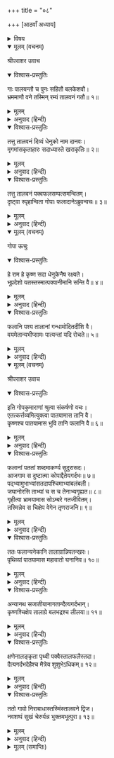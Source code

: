 +++
title = "०८"

+++
[आठवाँ अध्याय]



<details><summary>विषय</summary>

धेनुकासुर-वध
</details>


<details open><summary>मूलम् (वचनम्)</summary>

श्रीपराशर उवाच
</details>

<details open><summary>विश्वास-प्रस्तुतिः</summary>

गाः पालयन्तौ च पुनः सहितौ बलकेशवौ।  
भ्रममाणौ वने तस्मिन् रम्यं तालवनं गतौ॥ १॥
</details>

<details><summary>मूलम्</summary>

गाः पालयन्तौ च पुनः सहितौ बलकेशवौ।  
भ्रममाणौ वने तस्मिन् रम्यं तालवनं गतौ॥ १॥
</details>

<details><summary>अनुवाद (हिन्दी)</summary>

श्रीपराशरजी बोले—एक दिन बलराम और कृष्ण साथ-साथ गौ चराते अति रमणीय तालवनमें आये॥ १॥
</details>

<details open><summary>विश्वास-प्रस्तुतिः</summary>

तत्तु तालवनं दिव्यं धेनुको नाम दानवः।  
मृगमांसकृताहारः सदाध्यास्ते खराकृतिः॥ २॥
</details>

<details><summary>मूलम्</summary>

तत्तु तालवनं दिव्यं धेनुको नाम दानवः।  
मृगमांसकृताहारः सदाध्यास्ते खराकृतिः॥ २॥
</details>

<details><summary>अनुवाद (हिन्दी)</summary>

उस दिव्य तालवनमें धेनुक नामक एक गधेके आकारवाला दैत्य मृगमांसका आहार करता हुआ सदा रहा करता था॥ २॥
</details>

<details open><summary>विश्वास-प्रस्तुतिः</summary>

तत्तु तालवनं पक्वफलसम्पत्समन्वितम्।  
दृष्ट्वा स्पृहान्विता गोपाः फलादानेऽब्रुवन्वचः॥ ३॥
</details>

<details><summary>मूलम्</summary>

तत्तु तालवनं पक्वफलसम्पत्समन्वितम्।  
दृष्ट्वा स्पृहान्विता गोपाः फलादानेऽब्रुवन्वचः॥ ३॥
</details>

<details><summary>अनुवाद (हिन्दी)</summary>

उस तालवनको पके फलोंकी सम्पत्तिसे सम्पन्न देखकर उन्हें तोड़नेकी इच्छासे गोपगण बोले॥ ३॥
</details>

<details open><summary>मूलम् (वचनम्)</summary>

गोपा ऊचुः
</details>

<details open><summary>विश्वास-प्रस्तुतिः</summary>

हे राम हे कृष्ण सदा धेनुकेनैष रक्ष्यते।  
भूप्रदेशो यतस्तस्मात्पक्वानीमानि सन्ति वै॥ ४॥
</details>

<details><summary>मूलम्</summary>

हे राम हे कृष्ण सदा धेनुकेनैष रक्ष्यते।  
भूप्रदेशो यतस्तस्मात्पक्वानीमानि सन्ति वै॥ ४॥
</details>

<details><summary>अनुवाद (हिन्दी)</summary>

गोपोंने कहा—भैया राम और कृष्ण! इस भूमिप्रदेशकी रक्षा सदा धेनुकासुर करता है, इसीलिये यहाँ ऐसे पके-पके फल लगे हुए हैं॥ ४॥
</details>

<details open><summary>विश्वास-प्रस्तुतिः</summary>

फलानि पश्य तालानां गन्धामोदितदींशि वै।  
वयमेतान्यभीप्सामः पात्यन्तां यदि रोचते॥ ५॥
</details>

<details><summary>मूलम्</summary>

फलानि पश्य तालानां गन्धामोदितदींशि वै।  
वयमेतान्यभीप्सामः पात्यन्तां यदि रोचते॥ ५॥
</details>

<details><summary>अनुवाद (हिन्दी)</summary>

अपनी गन्धसे सम्पूर्ण दिशाओंको आमोदित करनेवाले ये ताल-फल तो देखो; हमें इन्हें खानेकी इच्छा है; यदि आपको अच्छा लगे तो [थोड़े-से] झाड़ दीजिये॥ ५॥
</details>

<details open><summary>मूलम् (वचनम्)</summary>

श्रीपराशर उवाच
</details>

<details open><summary>विश्वास-प्रस्तुतिः</summary>

इति गोपकुमाराणां श्रुत्वा संकर्षणो वचः।  
एतत्कर्त्तव्यमित्युक्त्वा पातयामास तानि वै।  
कृष्णश्च पातयामास भुवि तानि फलानि वै॥ ६॥
</details>

<details><summary>मूलम्</summary>

इति गोपकुमाराणां श्रुत्वा संकर्षणो वचः।  
एतत्कर्त्तव्यमित्युक्त्वा पातयामास तानि वै।  
कृष्णश्च पातयामास भुवि तानि फलानि वै॥ ६॥
</details>

<details><summary>अनुवाद (हिन्दी)</summary>

श्रीपराशरजी बोले—गोपकुमारोंके ये वचन सुनकर बलरामजीने ‘ऐसा ही करना चाहिये’ यह कहकर फल गिरा दिये और पीछे कुछ फल कृष्णचन्द्रने भी पृथिवीपर गिराये॥ ६॥
</details>

<details open><summary>विश्वास-प्रस्तुतिः</summary>

फलानां पततां शब्दमाकर्ण्य सुदुरासदः।  
आजगाम स दुष्टात्मा कोपाद्दैतेयगर्दभः॥ ७॥  
पद्‍भ्यामुभाभ्यांसतदापश्चिमाभ्यांबलंबली।  
जघानोरसि ताभ्यां च स च तेनाभ्यगृह्यत॥ ८॥  
गृहीत्वा भ्रामयामास सोऽम्बरे गतजीवितम्।  
तस्मिन्नेव स चिक्षेप वेगेन तृणराजनि॥ ९॥
</details>

<details><summary>मूलम्</summary>

फलानां पततां शब्दमाकर्ण्य सुदुरासदः।  
आजगाम स दुष्टात्मा कोपाद्दैतेयगर्दभः॥ ७॥  
पद्‍भ्यामुभाभ्यांसतदापश्चिमाभ्यांबलंबली।  
जघानोरसि ताभ्यां च स च तेनाभ्यगृह्यत॥ ८॥  
गृहीत्वा भ्रामयामास सोऽम्बरे गतजीवितम्।  
तस्मिन्नेव स चिक्षेप वेगेन तृणराजनि॥ ९॥
</details>

<details><summary>अनुवाद (हिन्दी)</summary>

गिरते हुए फलोंका शब्द सुनकर वह दुर्द्धर्ष और दुरात्मा गर्दभासुर क्रोधपूर्वक दौड़ आया और उस महाबलवान् असुरने अपने पिछले दो पैरोंसे बलरामजीकी छातीमें लात मारी। बलरामजीने उसके उन पैरोंको पकड़ लिया और आकाशमें घुमाने लगे। जब वह निर्जीव हो गया तो उसे अत्यन्त वेगसे उस तालवृक्षपर ही दे मारा॥ ७—९॥
</details>

<details open><summary>विश्वास-प्रस्तुतिः</summary>

ततः फलान्यनेकानि तालाग्रान्निपतन्खरः।  
पृथिव्यां पातयामास महावातो घनानिव॥ १०॥
</details>

<details><summary>मूलम्</summary>

ततः फलान्यनेकानि तालाग्रान्निपतन्खरः।  
पृथिव्यां पातयामास महावातो घनानिव॥ १०॥
</details>

<details><summary>अनुवाद (हिन्दी)</summary>

उस गधेने गिरते-गिरते उस तालवृक्षसे बहुत-से फल इस प्रकार गिरा दिये जैसे प्रचण्ड वायु बादलोंको गिरा दे॥ १०॥
</details>

<details open><summary>विश्वास-प्रस्तुतिः</summary>

अन्यानथ सजातीयानागतान्दैत्यगर्दभान्।  
कृष्णश्चिक्षेप तालाग्रे बलभद्रश्च लीलया॥ ११॥
</details>

<details><summary>मूलम्</summary>

अन्यानथ सजातीयानागतान्दैत्यगर्दभान्।  
कृष्णश्चिक्षेप तालाग्रे बलभद्रश्च लीलया॥ ११॥
</details>

<details><summary>अनुवाद (हिन्दी)</summary>

उसके सजातीय अन्य गर्दभासुरोंके आनेपर भी कृष्ण और रामने उन्हें अनायास ही तालवृक्षोंपर पटक दिया॥ ११॥
</details>

<details open><summary>विश्वास-प्रस्तुतिः</summary>

क्षणेनालङ्कृता पृथ्वी पक्वैस्तालफलैस्तदा।  
दैत्यगर्दभदेहैश्च मैत्रेय शुशुभेऽधिकम्॥ १२॥
</details>

<details><summary>मूलम्</summary>

क्षणेनालङ्कृता पृथ्वी पक्वैस्तालफलैस्तदा।  
दैत्यगर्दभदेहैश्च मैत्रेय शुशुभेऽधिकम्॥ १२॥
</details>

<details><summary>अनुवाद (हिन्दी)</summary>

हे मैत्रेय! इस प्रकार एक क्षणमें ही पके हुए तालफलों और गर्दभासुरोंके देहोंसे विभूषिता होकर पृथिवी अत्यन्त सुशोभित होने लगी॥ १२॥
</details>

<details open><summary>विश्वास-प्रस्तुतिः</summary>

ततो गावो निराबाधास्तस्मिंस्तालवने द्विज।  
नवशष्पं सुखं चेरुर्यन्न भुक्तमभूत्पुरा॥ १३॥
</details>

<details><summary>मूलम्</summary>

ततो गावो निराबाधास्तस्मिंस्तालवने द्विज।  
नवशष्पं सुखं चेरुर्यन्न भुक्तमभूत्पुरा॥ १३॥
</details>

<details><summary>अनुवाद (हिन्दी)</summary>

हे द्विज! तबसे उस तालवनमें गौएँ निर्विघ्न होकर सुखपूर्वक नवीन तृण चरने लगीं जो उन्हें पहले कभी चरनेको नसीब नहीं हुआ था॥ १३॥
</details>

<details><summary>मूलम् (समाप्तिः)</summary>

इति श्रीविष्णुपुराणे पञ्चमेंऽशे अष्टमोऽध्यायः॥ ८॥
</details>
